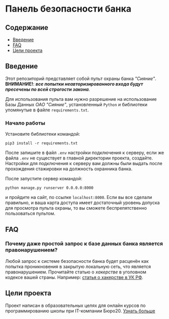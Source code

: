 # Панель безопасности банка

## Содержание

- [Введение](#введение)
- [FAQ](#faq)
- [Цели проекта](#цели-проекта)

## Введение

Этот репозиторий представляет собой пульт охраны банка *"Сияние"*. **ВНИМАНИЕ!**: ***все попытки неавторизированного входа будут пресечены по всей строгости закона***.

Для использования пульта вам нужно разрешение на использование Базы Данных *ОАО "Сияние"*, установленный `Python` и библиотеки упомянутые в файле `requirements.txt`.

### Начало работы

Установите библиотеки командой:

```pip3 install -r requirements.txt```

После запишите в файл `.env` настройки подключения к серверу, если же файла `.env` не существует в главной директории проекта, создайте. Настройки для подключения к серверу вам должны были выдать после прохождения стажировки на должность охранника банка.

После запустите сервер командой:

```python manage.py runserver 0.0.0.0:8000```

и пройдите на сайт, по ссылке `localhost:8000`. Если вы все сделали правильно, и ваша карта доступа имеет достаточный уровень допуска для просмотра пульта охраны, то вы сможете беспрепятственно пользоваться пультом.

## FAQ

### Почему даже простой запрос к базе данных банка является правонарушением?

Любой запрос к системе безопасности банка будет расценён как попытка проникновения в закрытую локальную сеть, что является правонарушением. Прочитайте статью о *хакерстве* в уголовном кодексе вашей страны. Например: [статья о хакерстве в УК РФ](https://www.consultant.ru/document/cons_doc_LAW_10699/5c337673c261a026c476d578035ce68a0ae86da0/).

## Цели проекта

Проект написан в образовательных целях для онлайн курсов по программированию школы при IT-компании Бюро20. [Узнать больше](https://dvmn.org/modules)